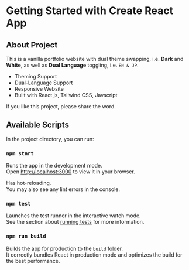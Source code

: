# Getting Started with Create React App

## About Project

This is a vanilla portfolio website with dual theme swapping, i.e. **Dark** and **White**, as well as **Dual Language** toggling, i.e. `EN & JP`.

- Theming Support
- Dual-Language Support
- Responsive Website
- Built with React js, Tailwind CSS, Javscript

If you like this project, please share the word.

## Available Scripts

In the project directory, you can run:

### `npm start`

Runs the app in the development mode.\
Open [http://localhost:3000](http://localhost:3000) to view it in your browser.

Has hot-reloading.\
You may also see any lint errors in the console.

### `npm test`

Launches the test runner in the interactive watch mode.\
See the section about [running tests](https://facebook.github.io/create-react-app/docs/running-tests) for more information.

### `npm run build`

Builds the app for production to the `build` folder.\
It correctly bundles React in production mode and optimizes the build for the best performance.
